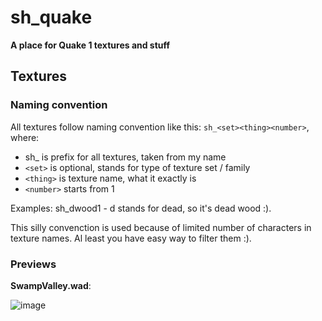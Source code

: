 # sh_quake
**A place for Quake 1 textures and stuff**

## Textures
### Naming convention
All textures follow naming convention like this: `sh_<set><thing><number>`, where:
* sh_ is prefix for all textures, taken from my name
* `<set>` is optional, stands for type of texture set / family
* `<thing>` is texture name, what it exactly is
* `<number>` starts from 1
  
Examples:
sh_dwood1 - d stands for dead, so it's dead wood :).
  
This silly convenction is used because of limited number of characters in texture names. Al least you have easy way to filter them :).
  
### Previews
**SwampValley.wad**:
  
![image](https://user-images.githubusercontent.com/5261292/155945129-0b204c55-d3b4-451f-97c5-e21def788f0d.png)




